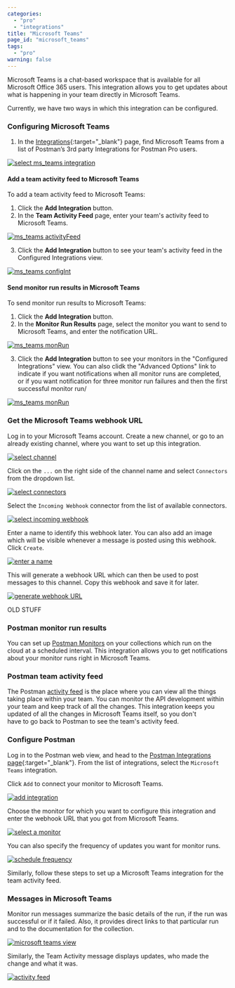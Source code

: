 ```yaml
---
categories:
  - "pro"
  - "integrations"
title: "Microsoft Teams"
page_id: "microsoft_teams"
tags: 
  - "pro"
warning: false
---
```


Microsoft Teams is a chat-based workspace that is available for all Microsoft Office 365 users. This integration allows you to get updates about what is happening in your team directly in Microsoft Teams.

Currently, we have two ways in which this integration can be configured.

### Configuring Microsoft Teams


1. In the [Integrations](https://app.getpostman.com/dashboard/integrations){:target="_blank"} page, find Microsoft Teams from a list of Postman’s 3rd party Integrations for Postman Pro users.

[![select ms_teams integration](https://s3.amazonaws.com/postman-static-getpostman-com/postman-docs/integrations-msTeam.png)](https://s3.amazonaws.com/postman-static-getpostman-com/postman-docs/integrations-msTeam.png)


#### Add a team activity feed to Microsoft Teams
To add a team activity feed to Microsoft Teams:

1. Click the **Add Integration** button.
2. In the **Team Activity Feed** page, enter your team's activity feed to Microsoft Teams.

[![ms_teams activityFeed](https://s3.amazonaws.com/postman-static-getpostman-com/postman-docs/integration-msTeam-teamactivityfeed.png)](https://s3.amazonaws.com/postman-static-getpostman-com/postman-docs/integration-msTeam-teamactivityfeed.png)

<ol start="3">
  <li>Click the <b>Add Integration</b> button to see your team's activity feed in the Configured Integrations view.</li>
</ol>

[![ms_teams configInt](https://s3.amazonaws.com/postman-static-getpostman-com/postman-docs/integration-msTeams-confIntegration.png)](https://s3.amazonaws.com/postman-static-getpostman-com/postman-docs/integration-msTeams-confIntegration.png)

#### Send monitor run results in Microsoft Teams

To send monitor run results to Microsoft Teams:

1. Click the **Add Integration** button.
2. In the **Monitor Run Results** page, select the monitor you want to send to Microsoft Teams, and enter the notification URL.

[![ms_teams monRun](https://s3.amazonaws.com/postman-static-getpostman-com/postman-docs/integration-msTeams-monRun.png)](https://s3.amazonaws.com/postman-static-getpostman-com/postman-docs/integration-msTeams-monRun.png)

<ol start="3">
  <li>Click the <b>Add Integration</b> button to see your monitors in the "Configured Integrations" view. You can also clidk the "Advanced Options" link to indicate if you want notifications when all monitor runs are completed, or if you want notification for three monitor run failures and then the first successful monitor run/</li>
</ol>

[![ms_teams monRun](https://s3.amazonaws.com/postman-static-getpostman-com/postman-docs/microsoft-teams-monitorruns.png)](https://s3.amazonaws.com/postman-static-getpostman-com/postman-docs/microsoft-teams-monitorruns.png)


### Get the Microsoft Teams webhook URL

Log in to your Microsoft Teams account. Create a new channel, or go to an already existing channel, where you want to set up this integration.

[![select channel](https://s3.amazonaws.com/postman-static-getpostman-com/postman-docs/59031183.png)](https://s3.amazonaws.com/postman-static-getpostman-com/postman-docs/59031183.png)

Click on the `...` on the right side of the channel name and select `Connectors` from the dropdown list.

[![select connectors](https://s3.amazonaws.com/postman-static-getpostman-com/postman-docs/59031299.png)](https://s3.amazonaws.com/postman-static-getpostman-com/postman-docs/59031299.png)

Select the `Incoming Webhook` connector from the list of available connectors.

[![select incoming webhook](https://s3.amazonaws.com/postman-static-getpostman-com/postman-docs/59031428.png)](https://s3.amazonaws.com/postman-static-getpostman-com/postman-docs/59031428.png)

Enter a name to identify this webhook later. You can also add an image which will be visible whenever a message is posted using this webhook. Click `Create`.

[![enter a name](https://s3.amazonaws.com/postman-static-getpostman-com/postman-docs/59031665.png)](https://s3.amazonaws.com/postman-static-getpostman-com/postman-docs/59031665.png)

This will generate a webhook URL which can then be used to post messages to this channel. Copy this webhook and save it for later.

[![generate webhook URL](https://s3.amazonaws.com/postman-static-getpostman-com/postman-docs/59032020.png)](https://s3.amazonaws.com/postman-static-getpostman-com/postman-docs/59032020.png)















OLD STUFF

### Postman monitor run results

You can set up [Postman Monitors](/docs/postman/monitors/intro_monitors) on your collections which run on the cloud at a scheduled interval. This integration allows you to get notifications about your monitor runs right in Microsoft Teams.

### Postman team activity feed

The Postman [activity feed](/docs/postman/team_library/activity_feed_and_restoring_collections) is the place where you can view all the things taking place within your team. You can monitor the API development within your team and keep track of all the changes. This integration keeps you updated of all the changes in Microsoft Teams itself, so you don't have to go back to Postman to see the team's activity feed.




### Configure Postman

Log in to the Postman web view, and head to the [Postman Integrations page](https://app.getpostman.com/dashboard/integrations){:target="_blank"}. From the list of integrations, select the `Microsoft Teams` integration.

Click `Add` to connect your monitor to Microsoft Teams.

[![add integration](https://s3.amazonaws.com/postman-static-getpostman-com/postman-docs/58892023.png)](https://s3.amazonaws.com/postman-static-getpostman-com/postman-docs/58892023.png)

Choose the monitor for which you want to configure this integration and enter the webhook URL that you got from Microsoft Teams.

[![select a monitor](https://s3.amazonaws.com/postman-static-getpostman-com/postman-docs/59032657.png)](https://s3.amazonaws.com/postman-static-getpostman-com/postman-docs/59032657.png)

You can also specify the frequency of updates you want for monitor runs.

[![schedule frequency](https://s3.amazonaws.com/postman-static-getpostman-com/postman-docs/59033130.png)](https://s3.amazonaws.com/postman-static-getpostman-com/postman-docs/59033130.png)

Similarly, follow these steps to set up a Microsoft Teams integration for the team activity feed.

### Messages in Microsoft Teams

Monitor run messages summarize the basic details of the run, if the run was successful or if it failed. Also, it provides direct links to that particular run and to the documentation for the collection.

[![microsoft teams view](https://s3.amazonaws.com/postman-static-getpostman-com/postman-docs/59034537.png)](https://s3.amazonaws.com/postman-static-getpostman-com/postman-docs/59034537.png)

Similarly, the Team Activity message displays updates, who made the change and what it was.  

[![activity feed](https://s3.amazonaws.com/postman-static-getpostman-com/postman-docs/59034618.png)](https://s3.amazonaws.com/postman-static-getpostman-com/postman-docs/59034618.png)
